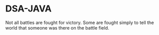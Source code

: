 # DSA-JAVA

Not all battles are fought for victory. Some are fought simply to tell the world that someone was there on the battle field.
